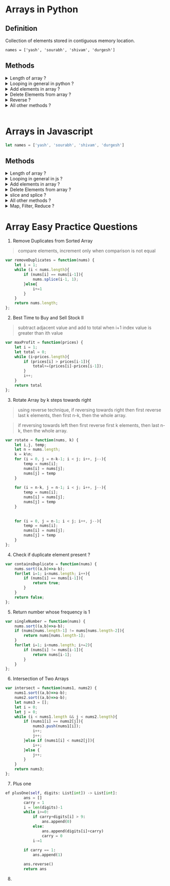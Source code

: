 # Arrays in Python
## Definition 
Collection of elements stored in contiguous memory location.

```names = ['yash', 'sourabh', 'shivam', 'durgesh']```

## Methods
<details>
<summary> Length of array ?</summary>

```x = len(names)```
</details>

<details>
<summary> Looping in general in python ?</summary>

```python
names = ['yash', 'sourabh', 'shivam', 'durgesh']
for i in names:
    print(i)
```

```python
for i in range(0, 10):
    print(i)
```

```python
for index, value in enumerate(names):
    print(index, value)
```
</details>

<details>
<summary> Add elements in array ?</summary>

```python
names = ['yash', 'sourabh', 'shivam', 'durgesh']
names.append('Rohan') # Adds name at the end

names.insert(1, 'Kshitij') # Adds at any position
```
</details>

<details>
<summary> Delete Elements from array ?</summary>

```python
names.pop(position) # pops from any position

names.remove(element) #removes that element

names.clear() # removes all elements
```
</details>

<details>
<summary> Reverse ?</summary>

```python
names.reverse()
```
</details>

<details>
<summary> All other methods ?</summary>

```python
x = names.count('Yash') # gives freq. of yash

y = names.index('yash') #gives index

new_name = names.copy() # returns a copy

names.sort(reverse=True) # sorts elements
```
</details>

<br>

# Arrays in Javascript

```js
let names = ['yash', 'sourabh', 'shivam', 'durgesh']
```

## Methods

<details>
<summary> Length of array ?</summary>

```js
let x = names.length;
```
</details>

<details>
<summary> Looping in general in js ?</summary>

```js
let names = ['yash', 'sourabh', 'shivam', 'durgesh']
for (i of names){
    console.log(i);
}
```

```js
for (let i=0; i<10; i++){
    console.log(i);
}
    
```

```js
names.forEach((name)=>{
    console.log(name);
})
```
</details>

<details>
<summary> Add elements in array ?</summary>

```js
let names = ['yash', 'sourabh', 'shivam', 'durgesh']
names.push('Rohan') # Adds name at the end

names.unshift('Kshitij') # Adds at front
```
</details>

<details>
<summary> Delete Elements from array ?</summary>

```js
names.pop() # pops last element

names.remove(element) #removes that element

names.shift() # removes from front

delete names[0] //leaves holes
```
</details>

<details>
<summary> slice and splice ?</summary>

```js
newnames = names.slice(0,2);

deletedNames = names.splice(start, deleteElementCount, newElements... )
```
</details>

<details>
<summary> All other methods ?</summary>

```js
x = names.toString() //converts array to string

names.sort('yash') //works well in alphabets

values.sort((a,b)=>a-b) //in case of numeric values use compare function

new_name = names.concat('Anushka') // returns a copy

names.reverse();

subarrays.flat();

let str = names.join('and');
```
</details>

<details>
<summary> Map, Filter, Reduce ?</summary>

```js
mappedNames = names.map((name)=>{
    return (name+'sir');
})

filteredNames = names.filter((name)=>{
    if (name == 'yash') return name;
})

reducedNumbers = numbers.reduce((sum, x)=>{
    return sum+=x;
})

```
</details>


# Array Easy Practice Questions
1. Remove Duplicates from Sorted Array

> compare elements, increment only when comparison is not equal

```js
var removeDuplicates = function(nums) {
    let i = 1;
    while (i < nums.length){
        if (nums[i] == nums[i-1]){
            nums.splice(i-1, 1);
        }else{
            i+=1
        }
    }
    return nums.length; 
};
```

2. Best Time to Buy and Sell Stock II

> subtract adjacent value and add to total when i+1 index value is greater than ith value

```js
var maxProfit = function(prices) {
    let i = 1;
    let total = 0;
    while (i<prices.length){
        if (prices[i] > prices[i-1]){
            total+=(prices[i]-prices[i-1]);
        }
        i++;
    }
    return total    
};
```

3. Rotate Array by k steps towards right

> using reverse technique, 
if reversing towards right then first reverse last k elements, then first n-k, then the whole array.

>if reversing towards left then first reverse first k elements, then last n-k, then the whole array.


```js
var rotate = function(nums, k) {
    let i,j, temp;
    let n = nums.length;
    k = k%n;
    for (i = 0, j = n-k-1; i < j; i++, j--){
        temp = nums[i];
        nums[i] = nums[j];
        nums[j] = temp
    }
    
    for (i = n-k, j = n-1; i < j; i++, j--){
        temp = nums[i];
        nums[i] = nums[j];
        nums[j] = temp
    }
    
    
    for (i = 0, j = n-1; i < j; i++, j--){
        temp = nums[i];
        nums[i] = nums[j];
        nums[j] = temp
    }
};
```

4. Check if duplicate element present ?
```js
var containsDuplicate = function(nums) {
    nums.sort((a,b)=>a-b);
    for(let i=1; i<nums.length; i++){
        if (nums[i] == nums[i-1]){
            return true;
        }
    }
    return false;
};

```

5. Return number whose frequency is 1
```js
var singleNumber = function(nums) {
    nums.sort((a,b)=>a-b);
    if (nums[nums.length-1] != nums[nums.length-2]){
        return nums[nums.length-1];
    }
    for(let i=1; i<nums.length; i+=2){
        if (nums[i] != nums[i-1]){
            return nums[i-1];
        }
    }  
};
```

6.  Intersection of Two Arrays
```js
var intersect = function(nums1, nums2) {
    nums1.sort((a,b)=>a-b);
    nums2.sort((a,b)=>a-b);
    let nums3 = [];
    let i = 0;
    let j = 0;
    while (i < nums1.length && j < nums2.length){
        if (nums1[i] == nums2[j]){
            nums3.push(nums1[i]);
            i++;
            j++;
        }else if (nums1[i] < nums2[j]){
            i++;
        }else {
            j++;
        }
    }
    return nums3;
};
```

7. Plus one 
```python
ef plusOne(self, digits: List[int]) -> List[int]:
        ans = []
        carry = 1
        i = len(digits)-1
        while i>=0:
            if carry+digits[i] > 9:
                ans.append(0)
            else:
                ans.append(digits[i]+carry)
                carry = 0
            i-=1
        
        if carry == 1:
            ans.append(1)

        ans.reverse()
        return ans
```

8. 




